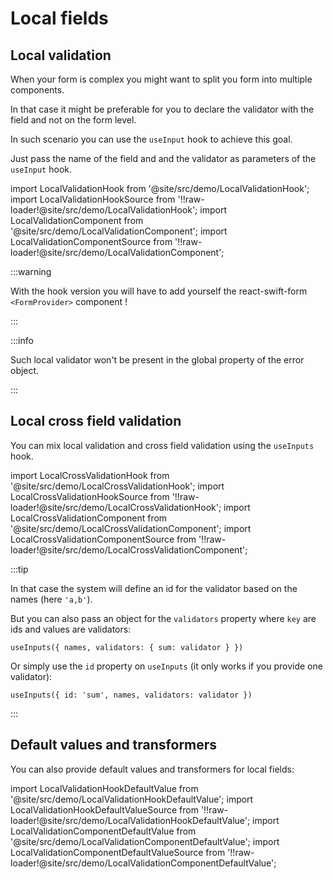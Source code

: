 # Local fields

## Local validation

When your form is complex you might want to split you form into multiple components.

In that case it might be preferable for you to declare the validator with the field and not on the form level.

In such scenario you can use the `useInput` hook to achieve this goal.

Just pass the name of the field and and the validator as parameters of the `useInput` hook.

import LocalValidationHook from '@site/src/demo/LocalValidationHook';
import LocalValidationHookSource from '!!raw-loader!@site/src/demo/LocalValidationHook';
import LocalValidationComponent from '@site/src/demo/LocalValidationComponent';
import LocalValidationComponentSource from '!!raw-loader!@site/src/demo/LocalValidationComponent';

<DemoTabs Component={LocalValidationComponent} Hook={LocalValidationHook} componentCode={LocalValidationComponentSource} componentMetastring="{5-6,9}" hookCode={LocalValidationHookSource} hookMetastring="{6-7,10,24,30,35}" withModes withRevalidateModes />

:::warning

With the hook version you will have to add yourself the react-swift-form `<FormProvider>` component !

:::

:::info

Such local validator won't be present in the global property of the error object.

:::

## Local cross field validation

You can mix local validation and cross field validation using the `useInputs` hook.

import LocalCrossValidationHook from '@site/src/demo/LocalCrossValidationHook';
import LocalCrossValidationHookSource from '!!raw-loader!@site/src/demo/LocalCrossValidationHook';
import LocalCrossValidationComponent from '@site/src/demo/LocalCrossValidationComponent';
import LocalCrossValidationComponentSource from '!!raw-loader!@site/src/demo/LocalCrossValidationComponent';

<DemoTabs Component={LocalCrossValidationComponent} Hook={LocalCrossValidationHook} componentCode={LocalCrossValidationComponentSource} componentMetastring="{5-9,12}" hookCode={LocalCrossValidationHookSource} hookMetastring="{6-10,13,30,36,41}" withModes withRevalidateModes />

:::tip

In that case the system will define an id for the validator based on the names (here `'a,b'`).

But you can also pass an object for the `validators` property where `key` are ids and values are validators:

`useInputs({ names, validators: { sum: validator } })`

Or simply use the `id` property on `useInputs` (it only works if you provide one validator):

`useInputs({ id: 'sum', names, validators: validator })`

:::

## Default values and transformers

You can also provide default values and transformers for local fields:

import LocalValidationHookDefaultValue from '@site/src/demo/LocalValidationHookDefaultValue';
import LocalValidationHookDefaultValueSource from '!!raw-loader!@site/src/demo/LocalValidationHookDefaultValue';
import LocalValidationComponentDefaultValue from '@site/src/demo/LocalValidationComponentDefaultValue';
import LocalValidationComponentDefaultValueSource from '!!raw-loader!@site/src/demo/LocalValidationComponentDefaultValue';

<DemoTabs Component={LocalValidationComponentDefaultValue} Hook={LocalValidationHookDefaultValue} componentCode={LocalValidationComponentDefaultValueSource} componentMetastring="{7,9}" hookCode={LocalValidationHookDefaultValueSource} hookMetastring="{8,10}" withModes withRevalidateModes />
